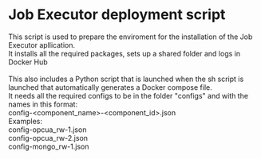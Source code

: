 # Job Executor deployment script

This script is used to prepare the enviroment for the installation of the Job Executor apllication.\
It installs all the required packages, sets up a shared folder and logs in Docker Hub\
\
This also includes a Python script that is launched when the sh script is launched that automatically generates a Docker compose file.\
It needs all the required configs to be in the folder "configs" and with the names in this format:\
config-<component_name>-<component_id>.json\
Examples:\
config-opcua_rw-1.json\
config-opcua_rw-2.json\
config-mongo_rw-1.json